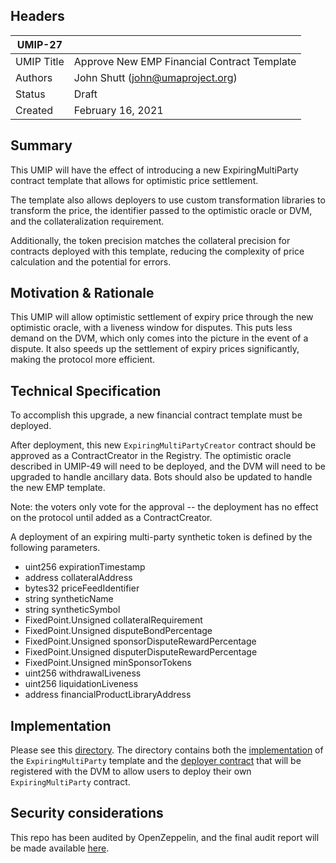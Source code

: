 ## Headers
| UMIP-27    |                                                                                                                                          |
|------------|------------------------------------------------------------------------------------------------------------------------------------------|
| UMIP Title | Approve New EMP Financial Contract Template              |
| Authors    | John Shutt (john@umaproject.org) |
| Status     | Draft                                                                                                                             |
| Created    | February 16, 2021                                                                                                                           |

## Summary
This UMIP will have the effect of introducing a new ExpiringMultiParty contract template that allows for optimistic price settlement.

The template also allows deployers to use custom transformation libraries to transform the price, the identifier passed to the optimistic oracle or DVM, and the collateralization requirement.

Additionally, the token precision matches the collateral precision for contracts deployed with this template, reducing the complexity of price calculation and the potential for errors.

## Motivation & Rationale

This UMIP will allow optimistic settlement of expiry price through the new optimistic oracle, with a liveness window for disputes. This puts less demand on the DVM, which only comes into the picture in the event of a dispute. It also speeds up the settlement of expiry prices significantly, making the protocol more efficient.

## Technical Specification
To accomplish this upgrade, a new financial contract template must be deployed.

After deployment, this new `ExpiringMultiPartyCreator` contract should be approved as a ContractCreator in the Registry. The optimistic oracle described in UMIP-49 will need to be deployed, and the DVM will need to be upgraded to handle ancillary data. Bots should also be updated to handle the new EMP template.

Note: the voters only vote for the approval -- the deployment has no effect on the protocol until added as a ContractCreator.

A deployment of an expiring multi-party synthetic token is defined by the following parameters.

- uint256 expirationTimestamp
- address collateralAddress
- bytes32 priceFeedIdentifier
- string syntheticName
- string syntheticSymbol
- FixedPoint.Unsigned collateralRequirement
- FixedPoint.Unsigned disputeBondPercentage
- FixedPoint.Unsigned sponsorDisputeRewardPercentage
- FixedPoint.Unsigned disputerDisputeRewardPercentage
- FixedPoint.Unsigned minSponsorTokens
- uint256 withdrawalLiveness
- uint256 liquidationLiveness
- address financialProductLibraryAddress

## Implementation

Please see this [directory](https://github.com/UMAprotocol/protocol/tree/master/core/contracts/financial-templates/expiring-multiparty). The directory contains both the [implementation](https://github.com/UMAprotocol/protocol/blob/master/core/contracts/financial-templates/expiring-multiparty/ExpiringMultiParty.sol) of the `ExpiringMultiParty` template and the [deployer contract](https://github.com/UMAprotocol/protocol/blob/master/core/contracts/financial-templates/expiring-multiparty/ExpiringMultiPartyCreator.sol) that will be registered with the DVM to allow users to deploy their own `ExpiringMultiParty` contract.

## Security considerations

This repo has been audited by OpenZeppelin, and the final audit report will be made available [here](https://docs.umaproject.org/uma/index.html).
